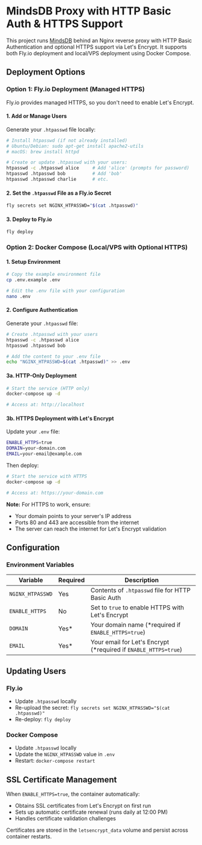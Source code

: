 
# MindsDB Proxy with HTTP Basic Auth & HTTPS Support

This project runs [MindsDB](https://mindsdb.com) behind an Nginx reverse proxy with HTTP Basic Authentication and optional HTTPS support via Let's Encrypt. It supports both Fly.io deployment and local/VPS deployment using Docker Compose.

## Deployment Options

### Option 1: Fly.io Deployment (Managed HTTPS)

Fly.io provides managed HTTPS, so you don't need to enable Let's Encrypt.

#### 1. Add or Manage Users

Generate your `.htpasswd` file locally:

```bash
# Install htpasswd (if not already installed)
# Ubuntu/Debian: sudo apt-get install apache2-utils
# macOS: brew install httpd

# Create or update .htpasswd with your users:
htpasswd -c .htpasswd alice     # Add 'alice' (prompts for password)
htpasswd .htpasswd bob          # Add 'bob'
htpasswd .htpasswd charlie      # etc.
```

#### 2. Set the `.htpasswd` File as a Fly.io Secret

```bash
fly secrets set NGINX_HTPASSWD="$(cat .htpasswd)"
```

#### 3. Deploy to Fly.io

```bash
fly deploy
```

### Option 2: Docker Compose (Local/VPS with Optional HTTPS)

#### 1. Setup Environment

```bash
# Copy the example environment file
cp .env.example .env

# Edit the .env file with your configuration
nano .env
```

#### 2. Configure Authentication

Generate your `.htpasswd` file:

```bash
# Create .htpasswd with your users
htpasswd -c .htpasswd alice
htpasswd .htpasswd bob

# Add the content to your .env file
echo "NGINX_HTPASSWD=$(cat .htpasswd)" >> .env
```

#### 3a. HTTP-Only Deployment

```bash
# Start the service (HTTP only)
docker-compose up -d

# Access at: http://localhost
```

#### 3b. HTTPS Deployment with Let's Encrypt

Update your `.env` file:

```bash
ENABLE_HTTPS=true
DOMAIN=your-domain.com
EMAIL=your-email@example.com
```

Then deploy:

```bash
# Start the service with HTTPS
docker-compose up -d

# Access at: https://your-domain.com
```

**Note:** For HTTPS to work, ensure:

- Your domain points to your server's IP address
- Ports 80 and 443 are accessible from the internet
- The server can reach the internet for Let's Encrypt validation

## Configuration

### Environment Variables

| Variable | Required | Description |
|----------|----------|-------------|
| `NGINX_HTPASSWD` | Yes | Contents of `.htpasswd` file for HTTP Basic Auth |
| `ENABLE_HTTPS` | No | Set to `true` to enable HTTPS with Let's Encrypt |
| `DOMAIN` | Yes* | Your domain name (*required if `ENABLE_HTTPS=true`) |
| `EMAIL` | Yes* | Your email for Let's Encrypt (*required if `ENABLE_HTTPS=true`) |

## Updating Users

### Fly.io

- Update `.htpasswd` locally
- Re-upload the secret: `fly secrets set NGINX_HTPASSWD="$(cat .htpasswd)"`
- Re-deploy: `fly deploy`

### Docker Compose

- Update `.htpasswd` locally
- Update the `NGINX_HTPASSWD` value in `.env`
- Restart: `docker-compose restart`

## SSL Certificate Management

When `ENABLE_HTTPS=true`, the container automatically:

- Obtains SSL certificates from Let's Encrypt on first run
- Sets up automatic certificate renewal (runs daily at 12:00 PM)
- Handles certificate validation challenges

Certificates are stored in the `letsencrypt_data` volume and persist across container restarts.
